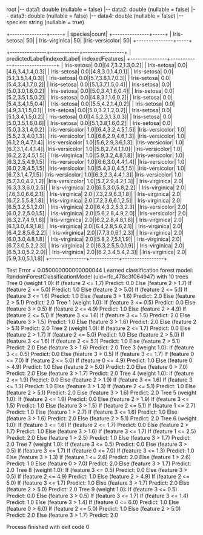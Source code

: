 root
 |-- data1: double (nullable = false)
 |-- data2: double (nullable = false)
 |-- data3: double (nullable = false)
 |-- data4: double (nullable = false)
 |-- species: string (nullable = true)

+---------------+-----+
|        species|count|
+---------------+-----+
|    Iris-setosa|   50|
| Iris-virginica|   50|
|Iris-versicolor|   50|
+---------------+-----+

+---------------+------------+-----------------+
| predictedLabel|indexedLabel|  indexedFeatures|
+---------------+------------+-----------------+
|    Iris-setosa|         0.0|[4.7,3.2,1.3,0.2]|
|    Iris-setosa|         0.0|[4.6,3.4,1.4,0.3]|
|    Iris-setosa|         0.0|[4.8,3.0,1.4,0.1]|
|    Iris-setosa|         0.0|[5.1,3.5,1.4,0.3]|
|    Iris-setosa|         0.0|[5.7,3.8,1.7,0.3]|
|    Iris-setosa|         0.0|[5.4,3.4,1.7,0.2]|
|    Iris-setosa|         0.0|[5.1,3.7,1.5,0.4]|
|    Iris-setosa|         0.0|[5.0,3.0,1.6,0.2]|
|    Iris-setosa|         0.0|[5.0,3.4,1.6,0.4]|
|    Iris-setosa|         0.0|[5.2,3.5,1.5,0.2]|
|    Iris-setosa|         0.0|[4.8,3.1,1.6,0.2]|
|    Iris-setosa|         0.0|[5.4,3.4,1.5,0.4]|
|    Iris-setosa|         0.0|[5.5,4.2,1.4,0.2]|
|    Iris-setosa|         0.0|[4.9,3.1,1.5,0.1]|
|    Iris-setosa|         0.0|[5.0,3.2,1.2,0.2]|
|    Iris-setosa|         0.0|[5.1,3.4,1.5,0.2]|
|    Iris-setosa|         0.0|[4.5,2.3,1.3,0.3]|
|    Iris-setosa|         0.0|[5.0,3.5,1.6,0.6]|
|    Iris-setosa|         0.0|[5.1,3.8,1.6,0.2]|
|    Iris-setosa|         0.0|[5.0,3.3,1.4,0.2]|
|Iris-versicolor|         1.0|[6.4,3.2,4.5,1.5]|
|Iris-versicolor|         1.0|[5.5,2.3,4.0,1.3]|
|Iris-versicolor|         1.0|[6.6,2.9,4.6,1.3]|
|Iris-versicolor|         1.0|[6.1,2.9,4.7,1.4]|
|Iris-versicolor|         1.0|[5.6,2.9,3.6,1.3]|
|Iris-versicolor|         1.0|[6.7,3.1,4.4,1.4]|
|Iris-versicolor|         1.0|[5.8,2.7,4.1,1.0]|
|Iris-versicolor|         1.0|[6.2,2.2,4.5,1.5]|
| Iris-virginica|         1.0|[5.9,3.2,4.8,1.8]|
|Iris-versicolor|         1.0|[6.3,2.5,4.9,1.5]|
|Iris-versicolor|         1.0|[6.6,3.0,4.4,1.4]|
|Iris-versicolor|         1.0|[6.0,2.9,4.5,1.5]|
|Iris-versicolor|         1.0|[5.4,3.0,4.5,1.5]|
|Iris-versicolor|         1.0|[6.7,3.1,4.7,1.5]|
|Iris-versicolor|         1.0|[6.3,2.3,4.4,1.3]|
|Iris-versicolor|         1.0|[5.7,3.0,4.2,1.2]|
|Iris-versicolor|         1.0|[5.7,2.9,4.2,1.3]|
| Iris-virginica|         2.0|[6.3,3.3,6.0,2.5]|
| Iris-virginica|         2.0|[6.5,3.0,5.8,2.2]|
| Iris-virginica|         2.0|[7.6,3.0,6.6,2.1]|
| Iris-virginica|         2.0|[7.3,2.9,6.3,1.8]|
| Iris-virginica|         2.0|[6.7,2.5,5.8,1.8]|
| Iris-virginica|         2.0|[7.2,3.6,6.1,2.5]|
| Iris-virginica|         2.0|[6.5,3.2,5.1,2.0]|
| Iris-virginica|         2.0|[6.4,3.2,5.3,2.3]|
|Iris-versicolor|         2.0|[6.0,2.2,5.0,1.5]|
| Iris-virginica|         2.0|[5.6,2.8,4.9,2.0]|
|Iris-versicolor|         2.0|[6.3,2.7,4.9,1.8]|
| Iris-virginica|         2.0|[6.2,2.8,4.8,1.8]|
| Iris-virginica|         2.0|[6.1,3.0,4.9,1.8]|
| Iris-virginica|         2.0|[6.4,2.8,5.6,2.1]|
| Iris-virginica|         2.0|[6.4,2.8,5.6,2.2]|
| Iris-virginica|         2.0|[7.7,3.0,6.1,2.3]|
| Iris-virginica|         2.0|[6.0,3.0,4.8,1.8]|
| Iris-virginica|         2.0|[5.8,2.7,5.1,1.9]|
| Iris-virginica|         2.0|[6.7,3.0,5.2,2.3]|
| Iris-virginica|         2.0|[6.3,2.5,5.0,1.9]|
| Iris-virginica|         2.0|[6.5,3.0,5.2,2.0]|
| Iris-virginica|         2.0|[6.2,3.4,5.4,2.3]|
| Iris-virginica|         2.0|[5.9,3.0,5.1,1.8]|
+---------------+------------+-----------------+

Test Error = 0.050000000000000044
Learned classification forest model:
RandomForestClassificationModel (uid=rfc_478c3f064947) with 10 trees
  Tree 0 (weight 1.0):
    If (feature 2 <= 1.7)
     Predict: 0.0
    Else (feature 2 > 1.7)
     If (feature 2 <= 5.0)
      Predict: 1.0
     Else (feature 2 > 5.0)
      If (feature 2 <= 5.1)
       If (feature 3 <= 1.6)
        Predict: 1.0
       Else (feature 3 > 1.6)
        Predict: 2.0
      Else (feature 2 > 5.1)
       Predict: 2.0
  Tree 1 (weight 1.0):
    If (feature 3 <= 0.5)
     Predict: 0.0
    Else (feature 3 > 0.5)
     If (feature 2 <= 4.9)
      Predict: 1.0
     Else (feature 2 > 4.9)
      If (feature 2 <= 5.1)
       If (feature 3 <= 1.6)
        If (feature 3 <= 1.5)
         Predict: 2.0
        Else (feature 3 > 1.5)
         Predict: 1.0
       Else (feature 3 > 1.6)
        Predict: 2.0
      Else (feature 2 > 5.1)
       Predict: 2.0
  Tree 2 (weight 1.0):
    If (feature 2 <= 1.7)
     Predict: 0.0
    Else (feature 2 > 1.7)
     If (feature 2 <= 5.0)
      Predict: 1.0
     Else (feature 2 > 5.0)
      If (feature 3 <= 1.6)
       If (feature 2 <= 5.1)
        Predict: 1.0
       Else (feature 2 > 5.1)
        Predict: 2.0
      Else (feature 3 > 1.6)
       Predict: 2.0
  Tree 3 (weight 1.0):
    If (feature 3 <= 0.5)
     Predict: 0.0
    Else (feature 3 > 0.5)
     If (feature 3 <= 1.7)
      If (feature 0 <= 7.0)
       If (feature 2 <= 5.0)
        If (feature 0 <= 4.9)
         Predict: 1.0
        Else (feature 0 > 4.9)
         Predict: 1.0
       Else (feature 2 > 5.0)
        Predict: 2.0
      Else (feature 0 > 7.0)
       Predict: 2.0
     Else (feature 3 > 1.7)
      Predict: 2.0
  Tree 4 (weight 1.0):
    If (feature 2 <= 1.9)
     Predict: 0.0
    Else (feature 2 > 1.9)
     If (feature 3 <= 1.6)
      If (feature 3 <= 1.3)
       Predict: 1.0
      Else (feature 3 > 1.3)
       If (feature 2 <= 5.1)
        Predict: 1.0
       Else (feature 2 > 5.1)
        Predict: 2.0
     Else (feature 3 > 1.6)
      Predict: 2.0
  Tree 5 (weight 1.0):
    If (feature 2 <= 1.9)
     Predict: 0.0
    Else (feature 2 > 1.9)
     If (feature 3 <= 1.5)
      Predict: 1.0
     Else (feature 3 > 1.5)
      If (feature 2 <= 5.1)
       If (feature 1 <= 2.7)
        Predict: 1.0
       Else (feature 1 > 2.7)
        If (feature 3 <= 1.6)
         Predict: 1.0
        Else (feature 3 > 1.6)
         Predict: 2.0
      Else (feature 2 > 5.1)
       Predict: 2.0
  Tree 6 (weight 1.0):
    If (feature 3 <= 1.6)
     If (feature 2 <= 1.7)
      Predict: 0.0
     Else (feature 2 > 1.7)
      Predict: 1.0
    Else (feature 3 > 1.6)
     If (feature 3 <= 1.7)
      If (feature 1 <= 2.5)
       Predict: 2.0
      Else (feature 1 > 2.5)
       Predict: 1.0
     Else (feature 3 > 1.7)
      Predict: 2.0
  Tree 7 (weight 1.0):
    If (feature 3 <= 0.5)
     Predict: 0.0
    Else (feature 3 > 0.5)
     If (feature 3 <= 1.7)
      If (feature 0 <= 7.0)
       If (feature 3 <= 1.3)
        Predict: 1.0
       Else (feature 3 > 1.3)
        If (feature 1 <= 2.6)
         Predict: 2.0
        Else (feature 1 > 2.6)
         Predict: 1.0
      Else (feature 0 > 7.0)
       Predict: 2.0
     Else (feature 3 > 1.7)
      Predict: 2.0
  Tree 8 (weight 1.0):
    If (feature 3 <= 0.5)
     Predict: 0.0
    Else (feature 3 > 0.5)
     If (feature 2 <= 4.9)
      Predict: 1.0
     Else (feature 2 > 4.9)
      If (feature 2 <= 5.0)
       If (feature 3 <= 1.7)
        Predict: 1.0
       Else (feature 3 > 1.7)
        Predict: 2.0
      Else (feature 2 > 5.0)
       Predict: 2.0
  Tree 9 (weight 1.0):
    If (feature 3 <= 0.5)
     Predict: 0.0
    Else (feature 3 > 0.5)
     If (feature 3 <= 1.7)
      If (feature 3 <= 1.4)
       Predict: 1.0
      Else (feature 3 > 1.4)
       If (feature 0 <= 6.0)
        Predict: 1.0
       Else (feature 0 > 6.0)
        If (feature 2 <= 5.0)
         Predict: 1.0
        Else (feature 2 > 5.0)
         Predict: 2.0
     Else (feature 3 > 1.7)
      Predict: 2.0


Process finished with exit code 0
